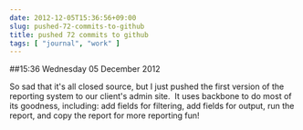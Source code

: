 ```yaml
---
date: 2012-12-05T15:36:56+09:00
slug: pushed-72-commits-to-github
title: pushed 72 commits to github
tags: [ "journal", "work" ]
---
```


##15:36 Wednesday 05 December 2012

So sad that it's all closed source, but I just pushed the first version of the reporting system to our client's admin site.  It uses backbone to do most of its goodness, including: add fields for filtering, add fields for output, run the report, and copy the report for more reporting fun!
